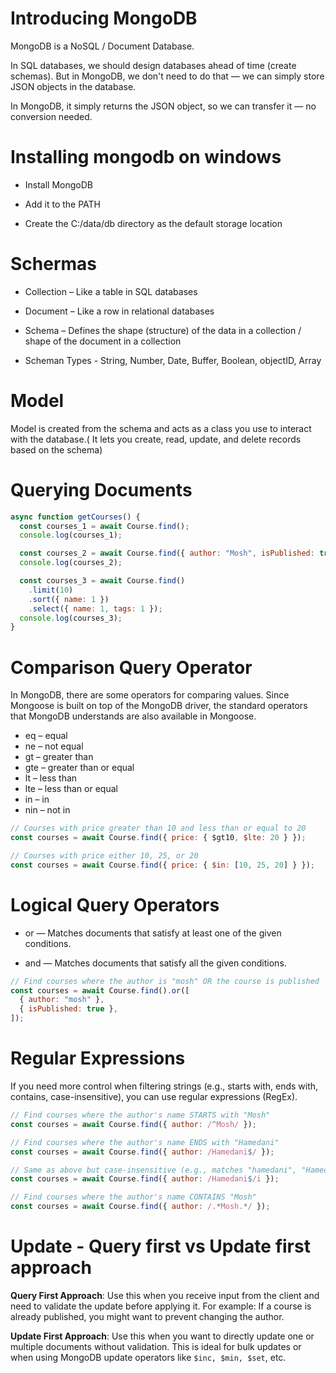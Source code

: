 # Introducing MongoDB

MongoDB is a NoSQL / Document Database.

In SQL databases, we should design databases ahead of time (create schemas). But in MongoDB, we don't need to do that — we can simply store JSON objects in the database.

In MongoDB, it simply returns the JSON object, so we can transfer it — no conversion needed.

# Installing mongodb on windows

- Install MongoDB

- Add it to the PATH

- Create the C:/data/db directory as the default storage location

# Schermas

- Collection – Like a table in SQL databases

- Document – Like a row in relational databases

- Schema – Defines the shape (structure) of the data in a collection / shape of the document in a collection

- Scheman Types - String, Number, Date, Buffer, Boolean, objectID, Array

# Model

Model is created from the schema and acts as a class you use to interact with the database.( It lets you create, read, update, and delete records based on the schema)

# Querying Documents

```javascript
async function getCourses() {
  const courses_1 = await Course.find();
  console.log(courses_1);

  const courses_2 = await Course.find({ author: "Mosh", isPublished: true });
  console.log(courses_2);

  const courses_3 = await Course.find()
    .limit(10)
    .sort({ name: 1 })
    .select({ name: 1, tags: 1 });
  console.log(courses_3);
}
```

# Comparison Query Operator

In MongoDB, there are some operators for comparing values. Since Mongoose is built on top of the MongoDB driver, the standard operators that MongoDB understands are also available in Mongoose.

- eq – equal
- ne – not equal
- gt – greater than
- gte – greater than or equal
- lt – less than
- lte – less than or equal
- in – in
- nin – not in

```javascript
// Courses with price greater than 10 and less than or equal to 20
const courses = await Course.find({ price: { $gt10, $lte: 20 } });

// Courses with price either 10, 25, or 20
const courses = await Course.find({ price: { $in: [10, 25, 20] } });
```

# Logical Query Operators

- or — Matches documents that satisfy at least one of the given conditions.

- and — Matches documents that satisfy all the given conditions.

```javascript
// Find courses where the author is "mosh" OR the course is published
const courses = await Course.find().or([
  { author: "mosh" },
  { isPublished: true },
]);
```

# Regular Expressions

If you need more control when filtering strings (e.g., starts with, ends with, contains, case-insensitive), you can use regular expressions (RegEx).

```javascript
// Find courses where the author's name STARTS with "Mosh"
const courses = await Course.find({ author: /^Mosh/ });

// Find courses where the author's name ENDS with "Hamedani"
const courses = await Course.find({ author: /Hamedani$/ });

// Same as above but case-insensitive (e.g., matches "hamedani", "Hamedani", etc.)
const courses = await Course.find({ author: /Hamedani$/i });

// Find courses where the author's name CONTAINS "Mosh"
const courses = await Course.find({ author: /.*Mosh.*/ });
```

# Update - Query first vs Update first approach

**Query First Approach**: Use this when you receive input from the client and need to validate the update before applying it. For example: If a course is already published, you might want to prevent changing the author.

**Update First Approach**: Use this when you want to directly update one or multiple documents without validation. This is ideal for bulk updates or when using MongoDB update operators like `$inc, $min, $set`, etc.
